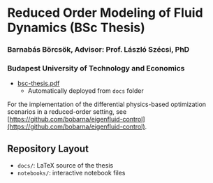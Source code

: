 # Reduced Order Modeling of Fluid Dynamics (BSc Thesis)
### Barnabás Börcsök, Advisor: Prof. László Szécsi, PhD
### Budapest University of Technology and Economics

- [bsc-thesis.pdf](https://bobarna.github.io/bsc-thesis/bsc-thesis.pdf)
    - Automatically deployed from `docs` folder

For the implementation of the differential physics-based optimization scenarios
in a reduced-order setting, see
[https://github.com/bobarna/eigenfluid-control](https://github.com/bobarna/eigenfluid-control).

## Repository Layout
- `docs/`: LaTeX source of the thesis
- `notebooks/`: interactive notebook files
